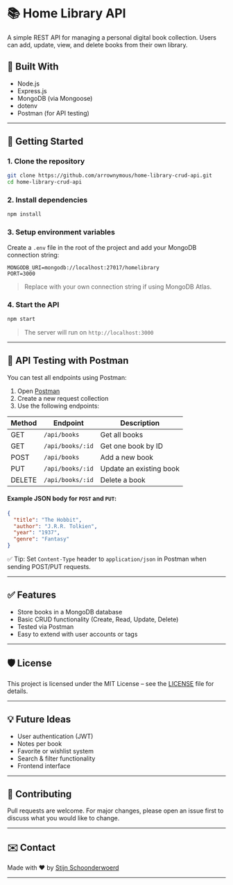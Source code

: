 # 📚 Home Library API

A simple REST API for managing a personal digital book collection. Users can add, update, view, and delete books from their own library.

## 🔧 Built With

- Node.js
- Express.js
- MongoDB (via Mongoose)
- dotenv
- Postman (for API testing)

---

## 🚀 Getting Started

### 1. Clone the repository

```bash
git clone https://github.com/arrownymous/home-library-crud-api.git
cd home-library-crud-api
```

### 2. Install dependencies

```bash
npm install
```

### 3. Setup environment variables

Create a `.env` file in the root of the project and add your MongoDB connection string:

```
MONGODB_URI=mongodb://localhost:27017/homelibrary
PORT=3000
```

> Replace with your own connection string if using MongoDB Atlas.

### 4. Start the API

```bash
npm start
```

> The server will run on `http://localhost:3000`

---

## 🧪 API Testing with Postman

You can test all endpoints using Postman:

1. Open [Postman](https://www.postman.com/)
2. Create a new request collection
3. Use the following endpoints:

| Method | Endpoint         | Description             |
|--------|------------------|-------------------------|
| GET    | `/api/books`     | Get all books           |
| GET    | `/api/books/:id` | Get one book by ID      |
| POST   | `/api/books`     | Add a new book          |
| PUT    | `/api/books/:id` | Update an existing book |
| DELETE | `/api/books/:id` | Delete a book           |

#### Example JSON body for `POST` and `PUT`:

```json
{
  "title": "The Hobbit",
  "author": "J.R.R. Tolkien",
  "year": "1937",
  "genre": "Fantasy"
}
```

✅ Tip: Set `Content-Type` header to `application/json` in Postman when sending POST/PUT requests.

---

## ✅ Features

- Store books in a MongoDB database
- Basic CRUD functionality (Create, Read, Update, Delete)
- Tested via Postman
- Easy to extend with user accounts or tags

---

## 🛡️ License

This project is licensed under the MIT License – see the [LICENSE](LICENSE) file for details.

---

## 💡 Future Ideas

- User authentication (JWT)
- Notes per book
- Favorite or wishlist system
- Search & filter functionality
- Frontend interface

---

## 🙌 Contributing

Pull requests are welcome. For major changes, please open an issue first to discuss what you would like to change.

---

## ✉️ Contact

Made with ❤️ by [Stijn Schoonderwoerd](https://www.linkedin.com/in/stijn-s-1a6b10141/)

---



